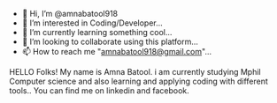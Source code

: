 - 👋 Hi, I’m @amnabatool918
- 👀 I’m interested in Coding/Developer...
- 🌱 I’m currently learning something cool...
- 💞️ I’m looking to collaborate using this platform...
- 📫 How to reach me "amnabatool918@gmail.com"...

HELLO Folks! My name is Amna Batool. i am currently studying Mphil Computer science and also learning and applying coding with different tools.. You can find me on linkedin and facebook.
